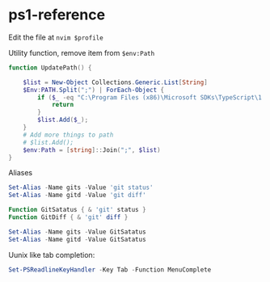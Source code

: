 # ps1-reference

Edit the file at `nvim $profile`

Utility function, remove item from `$env:Path`

```powershell
function UpdatePath() {

    $list = New-Object Collections.Generic.List[String]
    $Env:PATH.Split(";") | ForEach-Object {
        if ($_ -eq "C:\Program Files (x86)\Microsoft SDKs\TypeScript\1.0") {
            return
        }
        $list.Add($_);
    }
    # Add more things to path
    # $list.Add();
    $env:Path = [string]::Join(";", $list)    
}
```

Aliases 
```powershell
Set-Alias -Name gits -Value 'git status'
Set-Alias -Name gitd -Value 'git diff'

Function GitSatatus { & 'git' status }
Function GitDiff { & 'git' diff }

Set-Alias -Name gits -Value GitSatatus
Set-Alias -Name gitd -Value GitSatatus
```

Uunix like tab completion:
```powershell
Set-PSReadlineKeyHandler -Key Tab -Function MenuComplete
```
